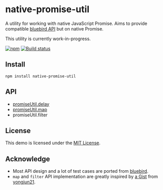 # native-promise-util
A utility for working with native JavaScript Promise. Aims to provide compatible
[bluebird API](http://bluebirdjs.com/docs/api-reference.html) but on native Promise.

This utility is currently work-in-progress.

[![npm](https://img.shields.io/npm/v/native-promise-util)](https://www.npmjs.com/package/native-promise-util)
[![Build status](https://img.shields.io/github/workflow/status/VeryCrazyDog/native-promise-util/Node.js%20CI)](https://github.com/VeryCrazyDog/native-promise-util/actions?query=workflow%3A%22Node.js+CI%22)


## Install
```
npm install native-promise-util
```


## API
- [promiseUtil.delay](./doc/delay.md)
- [promiseUtil.map](./doc/map.md)
- promiseUtil.filter


## License
This demo is licensed under the [MIT License](LICENSE).


## Acknowledge
- Most API design and a lot of test cases are ported from [bluebird](http://bluebirdjs.com/).
- `map` and `filter` API implementation are greatly inspired by [a Gist](https://gist.github.com/yongjun21/ec0ea757b9dcbf972a351453755cadcb)
	from [yongjun21](https://github.com/yongjun21).
